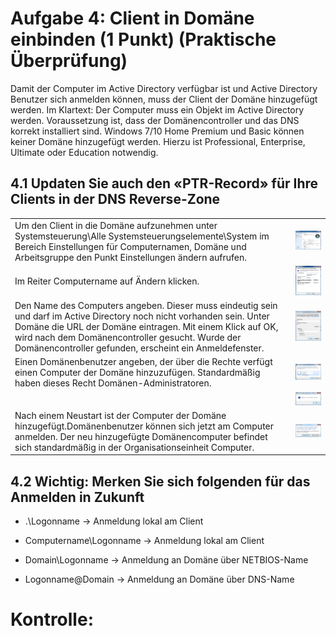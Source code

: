 # Aufgabe 4: Client in Domäne einbinden (1 Punkt) (Praktische Überprüfung)

Damit der Computer im Active Directory verfügbar ist und Active Directory Benutzer sich anmelden können, muss der Client der Domäne hinzugefügt werden. Im Klartext: Der Computer muss ein Objekt im Active Directory werden.
Voraussetzung ist, dass der Domänencontroller und das DNS korrekt installiert sind. Windows 7/10 Home Premium und Basic können keiner Domäne hinzugefügt werden. Hierzu ist Professional, Enterprise, Ultimate oder Education notwendig.

## 4.1 Updaten Sie auch den «PTR-Record» für Ihre Clients in der DNS Reverse-Zone

|  | |
| ----------- | ----------- |
| Um den Client in die Domäne aufzunehmen unter Systemsteuerung\Alle Systemsteuerungselemente\System im Bereich Einstellungen für Computernamen, Domäne und Arbeitsgruppe den Punkt Einstellungen ändern aufrufen. | ![image01](/images/04-Picture1.png) |
| Im Reiter Computername auf Ändern klicken. | ![image02](/images/04-Picture2.png) |
|Den Name des Computers angeben. Dieser muss eindeutig sein und darf im Active Directory noch nicht vorhanden sein. Unter Domäne die URL der Domäne eintragen. Mit einem Klick auf OK, wird nach dem Domänencontroller gesucht. Wurde der Domänencontroller gefunden, erscheint ein Anmeldefenster.|  ![image03](/images/04-Picture3.png) |
|Einen Domänenbenutzer angeben, der über die Rechte verfügt einen Computer der Domäne hinzuzufügen. Standardmäßig haben dieses Recht Domänen-Administratoren.| ![image04](/images/04-Picture4.png) |
|  | ![image04](/images/04-Picture5.png) |
|Nach einem Neustart ist der Computer der Domäne hinzugefügt.Domänenbenutzer können sich jetzt am Computer anmelden. Der neu hinzugefügte Domänencomputer befindet sich standardmäßig in der Organisationseinheit Computer.| ![image04](/images/04-Picture6.png) |


## 4.2 Wichtig: Merken Sie sich folgenden für das Anmelden in Zukunft

- .\Logonname -> Anmeldung lokal am Client

- Computername\Logonname -> Anmeldung lokal am Client

- Domain\Logonname -> Anmeldung an Domäne über NETBIOS-Name

- Logonname@Domain -> Anmeldung an Domäne über DNS-Name

# Kontrolle:

  



